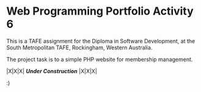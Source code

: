 
# Web Programming Portfolio Activity 6
This is a TAFE assignment for the Diploma in Software Development, at the South Metropolitan TAFE,
Rockingham, Western Australia.

The project task is to a simple PHP website for membership management.

|X|X|X| ***Under Construction*** |X|X|X|

:)
